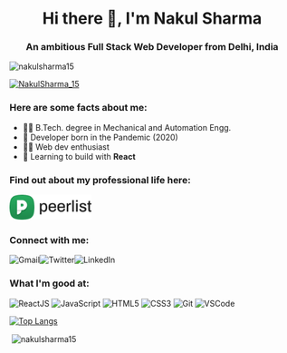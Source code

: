 <h1 align="center">Hi there 👋, I'm Nakul Sharma</h1>
<h3 align="center">An ambitious Full Stack Web Developer from Delhi, India</h3>

<p align="left"> <img src="https://komarev.com/ghpvc/?username=nakulsharma15&label=Profile%20views&color=0e75b6&style=flat" alt="nakulsharma15" /> </p>

<p><a href="https://twitter.com/NakulSharma_15" target="blank"><img src="https://img.shields.io/twitter/follow/NakulSharma_15?logo=twitter&color=0e75b6&style=flat-square&label=Follow" alt="NakulSharma_15" /></a> </p>

<h3>Here are some facts about me:</h3>

- 👩‍🎓 B.Tech. degree in Mechanical and Automation Engg.
- 🧠 Developer born in the Pandemic (2020)
- 👩‍💻 Web dev enthusiast
- 🌱 Learning to build with **React**

<h3>Find out about my professional life here:</h3>
<a href="https://peerlist.io/nakulsharma"><img height=44 src="https://github.com/Siddhant-K-code/Siddhant-K-code/blob/master/PL%20Logo%20-%20Primary.svg"/></a>

<h3 align="left">Connect with me:</h3>
<a href="mailto:nakuls309@gmail.com"><img src="https://img.shields.io/badge/Gmail-D14836?style=for-the-badge&logo=gmail&logoColor=white" alt="Gmail" align="left"/></a> 
<a href="https://twitter.com/NakulSharma_15"><img src="https://img.shields.io/badge/Twitter-1DA1F2?style=for-the-badge&logo=twitter&logoColor=white" alt="Twitter"  align="left"/></a>
<a href="https://linkedin.com/in/nakulsharma15"><img src="https://img.shields.io/badge/LinkedIn-0077B5?style=for-the-badge&logo=linkedin&logoColor=white" alt="LinkedIn" align="left"/></a>

<br />

<h3 align="left">What I'm good at:</h3>
<p>
<img src="https://img.shields.io/badge/React-20232A?style=for-the-badge&logo=react&logoColor=61DAFB" alt="ReactJS" />
<img src="https://img.shields.io/badge/JavaScript-F7DF1E?style=for-the-badge&logo=javascript&logoColor=black" alt="JavaScript" />
<img src="https://img.shields.io/badge/HTML5-E34F26?style=for-the-badge&logo=html5&logoColor=white" alt="HTML5" />
<img src="https://img.shields.io/badge/CSS3-1572B6?style=for-the-badge&logo=css3&logoColor=white" alt="CSS3" />
<img src="https://img.shields.io/badge/Git-F05032?style=for-the-badge&logo=git&logoColor=white" alt="Git" /> 
<img src="https://img.shields.io/badge/Visual_Studio_Code-0078D4?style=for-the-badge&logo=visual%20studio%20code&logoColor=white" alt="VSCode" />
</p>

[![Top Langs](https://github-readme-stats.vercel.app/api/top-langs/?username=nakulsharma15)](https://github.com/nakulsharma15)

<p>&nbsp;<img align="center" src="https://github-readme-stats.vercel.app/api?username=nakulsharma15&show_icons=true&&theme= tokyonight&hide=issues&count_private=true" alt="nakulsharma15" /></p>
